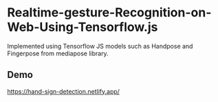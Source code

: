 # Realtime-gesture-Recognition-on-Web-Using-Tensorflow.js
Implemented using Tensorflow JS models such as Handpose and Fingerpose from mediapose library.


## Demo

https://hand-sign-detection.netlify.app/


